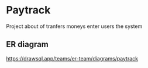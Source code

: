 # Paytrack
Project about of tranfers moneys enter users the system

## ER diagram

https://drawsql.app/teams/er-team/diagrams/paytrack
